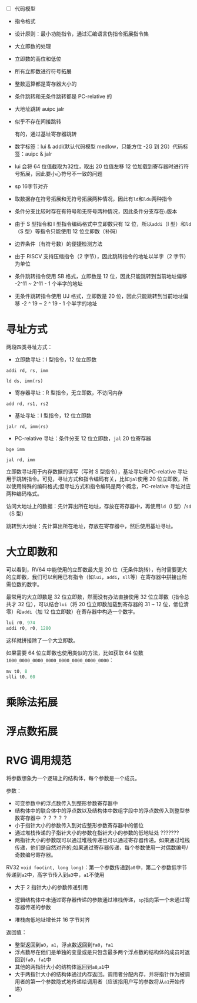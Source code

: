 -[ ] 代码模型
- 指令格式

- 设计原则：最小功能指令，通过汇编语言伪指令拓展指令集

- 大立即数的处理

- 立即数的高位和低位

- 所有立即数进行符号拓展

- 整数运算都是寄存器大小的

- 条件跳转和无条件跳转都是 PC-relative 的

- 大地址跳转 auipc jalr

- 似乎不存在间接跳转

  有的，通过基址寄存器跳转

- 数字标签：lui & addi(默认代码模型 medlow，只能方位 -2G 到 2G）代码标签：auipc & jalr

- lui 会将 64 位值截取为32位，取出 20 位值左移 12 位加载到寄存器时进行符号拓展，因此要小心符号不一致的问题

- sp 16字节对齐

- 取数据存在符号拓展和无符号拓展两种情况，因此有`ld`和`ldu`两种指令

- 条件分支比较时存在有符号和无符号两种情况，因此条件分支存在`u`版本

- 由于 S 型指令和 I 型指令编码格式中立即数只有 12 位，所以`addi`（I 型）和`ld`（S 型）等指令只能使用 12 位立即数（补码）
- 边界条件（有符号数）的便捷检测方法
- 由于 RISCV 支持压缩指令（2 字节），因此跳转指令的地址以半字（2 字节）为单位
- 条件跳转指令使用 SB 格式，立即数是 12 位，因此只能跳转到当前地址偏移 -2^11 ~ 2^11 - 1 个半字的地址
- 无条件跳转指令使用 UJ 格式，立即数是 20 位，因此只能跳转到当前地址偏移 -2 ^ 19 ~ 2 ^ 19 - 1 个半字的地址

# 寻址方式

两段四类寻址方式：

- 立即数寻址：I 型指令，12 位立即数

`addi rd, rs, imm`

`ld ds, imm(rs)`

- 寄存器寻址：R 型指令，无立即数，不访问内存

`add rd, rs1, rs2`

- 基址寻址：I 型指令，12 位立即数

`jalr rd, imm(rs)`

- PC-relative 寻址：条件分支 12 位立即数，`jal` 20 位寄存器

`bge imm`

`jal rd, imm`

立即数寻址用于内存数据的读写（写时 S 型指令），基址寻址和PC-relative 寻址用于跳转指令。可见，寻址方式和指令编码有关，比如`jal`使用 20 位立即数，所以使用特殊的编码格式;但寻址方式和指令编码是两个概念，PC-relative 寻址对应两种编码格式。

访问大地址上的数据：先计算出所在地址，存放在寄存器中，再使用`ld`（I 型）/`sd`（S 型）

跳转到大地址：先计算出所在地址，存放在寄存器中，然后使用基址寻址。



# 大立即数和

可以看到，RV64 中能使用的立即数最大是 20 位（无条件跳转），有时需要更大的立即数，我们可以利用已有指令（如`lui`，`addi`，`sll`等）在寄存器中拼接出所需位数的数字。

最常用的大立即数是 32 位立即数，然而没有办法直接使用 32 位立即数（指令总共才 32 位），可以结合`lui`（将 20 位立即数加载到寄存器的 31 ~ 12 位，低位清零）和`addi`（加 12 位立即数）在寄存器中构造一个数字。

```asm
lui r0, 974
addi r0, r0, 1280
```

这样就拼接除了一个大立即数。

如果需要 64 位立即数也使用类似的方法，比如获取 64 位数`1000_0000_0000_0000_0000_0000_0000_0000`：

```asm
mv t0, 8
slli t0, 60
```





# 乘除法拓展

# 浮点数拓展



# RVG 调用规范

将参数想象为一个逻辑上的结构体，每个参数是一个成员。

参数：

- 可变参数中的浮点数传入到整形参数寄存器中
- 结构体中的联合体中的浮点数以及结构体中数组字段中的浮点数传入到整型参数寄存器中 ？？？？？
- 小于指针大小的参数传入到对应整形参数寄存器中的低位
- 通过堆栈传递的子指针大小的参数在指针大小的参数的低地址处 ???????
- 两指针大小的参数既可以通过堆栈传递也可以通过寄存器传递。如果通过堆栈传递，他们是自然对齐的;如果通过寄存器传递，每个参数使用一对偶数编号/奇数编号寄存器。

RV32 `void foo(int, long long)`：第一个参数传递到`a0`中，第二个参数低字节传递到`a2`中，高字节传入到`a3`中，`a1`不使用

- 大于 2 指针大小的参数传递引用

- 逻辑结构体中未通过寄存器传递的参数通过堆栈传递，`sp`指向第一个未通过寄存器传递的参数

- 堆栈向低地址增长并 16 字节对齐



返回值：

- 整型返回到`a0`，`a1`，浮点数返回到`fa0`，`fa1`
- 浮点数尽在他们是单独的变量或是只包含最多两个浮点数的结构体的成员时返回到`fa0`，`fa1`中
- 其他的两指针大小的结构体返回到`a0`,`a1`中
- 大于两指针大小的结构体通过内存返回。调用者分配内存，并将指针作为被调用者的第一个参数隐式地传递给调用者（应该指用户写的参数将从`a1`开始传递）
-




